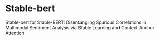 # Stable-bert
Stable-bert for Stable-BERT: Disentangling Spurious Correlations in Multimodal Sentiment Analysis via Stable Learning and Context-Anchor Attention
